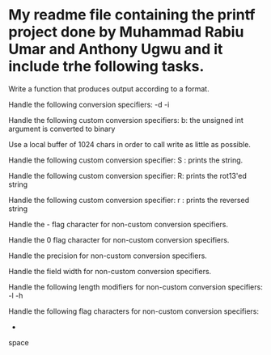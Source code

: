# My readme file containing the printf project done by Muhammad Rabiu Umar and Anthony Ugwu and it include trhe following tasks.
Write a function that produces output according to a format.

Handle the following conversion specifiers:
-d
-i

Handle the following custom conversion specifiers:
b: the unsigned int argument is converted to binary

Use a local buffer of 1024 chars in order to call write as little as possible.

Handle the following custom conversion specifier:
S : prints the string.

Handle the following custom conversion specifier:
R: prints the rot13'ed string

Handle the following custom conversion specifier:
r : prints the reversed string

Handle the - flag character for non-custom conversion specifiers.

Handle the 0 flag character for non-custom conversion specifiers.

Handle the precision for non-custom conversion specifiers.

Handle the field width for non-custom conversion specifiers.

Handle the following length modifiers for non-custom conversion specifiers:
-l
-h

Handle the following flag characters for non-custom conversion specifiers:

+
space
#
